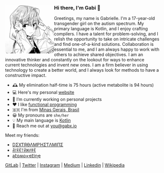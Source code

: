 <div>
  <img align="left" height="160px" src="profile.png" alt="Profile picture">

  <h3>Hi there, I'm Gabi 👋</h3>

  Greetings, my name is Gabrielle. I'm a 17-year-old transgender girl on the autism spectrum. My primary language is Kotlin, and I enjoy crafting compilers. I have a talent for problem-solving, and I relish the opportunity to take on intricate challenges and find one-of-a-kind solutions. Collaboration is essential to me, and I am always happy to work with others to achieve shared objectives. I am an innovative thinker and constantly on the lookout for ways to enhance current technologies and invent new ones. I am a firm believer in using technology to create a better world, and I always look for methods to have a constructive impact.
  <br>
</div>

- 🕰 My elimination half-time is 75 hours (active metabolite is 94 hours)
- 💻 Here's my personal [website](https://gabx.io)
- 🔭 I’m currently working on personal projects
- ❤ I like [functional programming](https://en.wikipedia.org/wiki/Functional_programming)
- 🇧🇷 I'm from [Minas Gerais, Brasil](https://en.wikipedia.org/wiki/Minas_Gerais)
- 😀 My pronouns are `she/her`
- 💡 My main language is [Kotlin](https://kotlinlang.org/)
- 📮 Reach me out at <a href="mailto:you@gabx.io">you@gabx.io</a>

Meet my friends:

- [DΣXƬЯӨΛMPΉΣƬΛMIПΣ](https://github.com/dextroamphetamine)
- [ꋫ꒓ꀗꍟ꓅ꋫꁒꂑꁹꍟ](https://github.com/arketamine)
- [ąէօʍօ×ҽէìղҽ](https://github.com/atomoxetine)

[GitLab](https://gitlab.com/atomoxetine) |
[Twitter](https://twitter.com/algebraic_gabi) |
[Instagram](https://www.instagram.com/gabrielle1guim) |
[Medium](https://medium.com/@aripiprazole) |
[Linkedin](https://www.linkedin.com/in/gabrielle-guimar%C3%A3es-1aa393233/) |
[Wikipedia](https://en.wikipedia.org/wiki/Aripiprazole)
